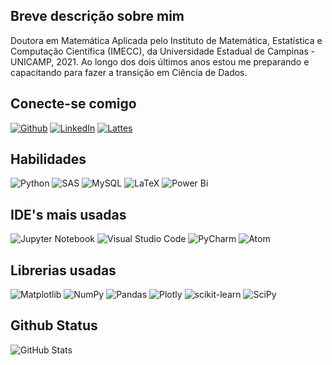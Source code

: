 

## Breve descrição sobre mim

Doutora em Matemática Aplicada pelo Instituto de Matemática, Estatística e Computação Científica (IMECC), da Universidade Estadual de Campinas - UNICAMP, 2021.
Ao longo dos dois últimos anos estou me preparando e capacitando para fazer a transição em Ciência de Dados.


## Conecte-se comigo
[![Github](https://img.shields.io/badge/Github-000?style=for-the-badge&logo=github)](https://github.com/jackelinehuacchaneyra)
[![LinkedIn](https://img.shields.io/badge/LinkedIn-000?style=for-the-badge&logo=linkedin&logoColor=0E76A8)](https://www.linkedin.com/in/jackelinehuacchaneyra/)
[![Lattes](https://img.shields.io/badge/lattes-000?style=for-the-badge&logo=lattes&logoColor=0E76A8)](http://lattes.cnpq.br/6121255962590593)

## Habilidades 
![Python](https://img.shields.io/badge/Python-000?style=for-the-badge&logo=python)
![SAS](https://img.shields.io/badge/sas-000?style=for-the-badge&logo=sas)
![MySQL](https://img.shields.io/badge/mysql-000?style=for-the-badge&logo=mysql)
![LaTeX](https://img.shields.io/badge/latex-%23008080.svg?style=for-the-badge&logo=latex&logoColor=white)
![Power Bi](https://img.shields.io/badge/power_bi-F2C811?style=for-the-badge&logo=powerbi&logoColor=black)

## IDE's mais usadas
![Jupyter Notebook](https://img.shields.io/badge/jupyter-%23FA0F00.svg?style=for-the-badge&logo=jupyter&logoColor=white)
![Visual Studio Code](https://img.shields.io/badge/Visual%20Studio%20Code-0078d7.svg?style=for-the-badge&logo=visual-studio-code&logoColor=white)
![PyCharm](https://img.shields.io/badge/pycharm-143?style=for-the-badge&logo=pycharm&logoColor=black&color=black&labelColor=green)
![Atom](https://img.shields.io/badge/Atom-%2366595C.svg?style=for-the-badge&logo=atom&logoColor=white)

## Librerias usadas
![Matplotlib](https://img.shields.io/badge/Matplotlib-%23ffffff.svg?style=for-the-badge&logo=Matplotlib&logoColor=black)
![NumPy](https://img.shields.io/badge/numpy-%23013243.svg?style=for-the-badge&logo=numpy&logoColor=white)
![Pandas](https://img.shields.io/badge/pandas-%23150458.svg?style=for-the-badge&logo=pandas&logoColor=white)
![Plotly](https://img.shields.io/badge/Plotly-%233F4F75.svg?style=for-the-badge&logo=plotly&logoColor=white)
![scikit-learn](https://img.shields.io/badge/scikit--learn-%23F7931E.svg?style=for-the-badge&logo=scikit-learn&logoColor=white)
![SciPy](https://img.shields.io/badge/SciPy-%230C55A5.svg?style=for-the-badge&logo=scipy&logoColor=%white)

## Github Status
![GitHub Stats](https://github-readme-stats.vercel.app/api?username=jackelinehuacchaneyra&theme=transparent&bg_color=000&border_color=30A3DC&show_icons=true&icon_color=30A3DC&title_color=E94D5F&text_color=FFF)

